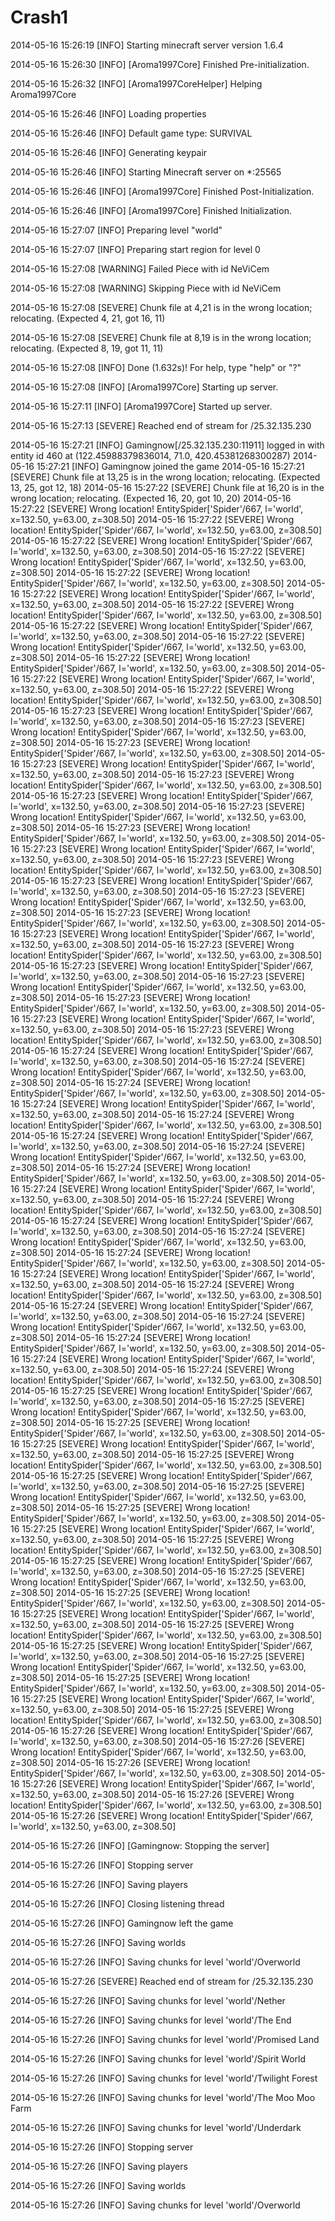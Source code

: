 Crash1
======

2014-05-16 15:26:19 [INFO] Starting minecraft server version 1.6.4

2014-05-16 15:26:30 [INFO] [Aroma1997Core] Finished Pre-initialization.

2014-05-16 15:26:32 [INFO] [Aroma1997CoreHelper] Helping Aroma1997Core

2014-05-16 15:26:46 [INFO] Loading properties

2014-05-16 15:26:46 [INFO] Default game type: SURVIVAL

2014-05-16 15:26:46 [INFO] Generating keypair

2014-05-16 15:26:46 [INFO] Starting Minecraft server on *:25565

2014-05-16 15:26:46 [INFO] [Aroma1997Core] Finished Post-Initialization.

2014-05-16 15:26:46 [INFO] [Aroma1997Core] Finished Initialization.

2014-05-16 15:27:07 [INFO] Preparing level "world"

2014-05-16 15:27:07 [INFO] Preparing start region for level 0

2014-05-16 15:27:08 [WARNING] Failed Piece with id NeViCem

2014-05-16 15:27:08 [WARNING] Skipping Piece with id NeViCem

2014-05-16 15:27:08 [SEVERE] Chunk file at 4,21 is in the wrong location; relocating. (Expected 4, 21, got 16, 11)

2014-05-16 15:27:08 [SEVERE] Chunk file at 8,19 is in the wrong location; relocating. (Expected 8, 19, got 11, 11)

2014-05-16 15:27:08 [INFO] Done (1.632s)! For help, type "help" or "?"

2014-05-16 15:27:08 [INFO] [Aroma1997Core] Starting up server.

2014-05-16 15:27:11 [INFO] [Aroma1997Core] Started up server.

2014-05-16 15:27:13 [SEVERE] Reached end of stream for /25.32.135.230

2014-05-16 15:27:21 [INFO] Gamingnow[/25.32.135.230:11911] logged in with entity id 460 at (122.45988379836014, 71.0, 420.45381268300287)
2014-05-16 15:27:21 [INFO] Gamingnow joined the game
2014-05-16 15:27:21 [SEVERE] Chunk file at 13,25 is in the wrong location; relocating. (Expected 13, 25, got 12, 18)
2014-05-16 15:27:22 [SEVERE] Chunk file at 16,20 is in the wrong location; relocating. (Expected 16, 20, got 10, 20)
2014-05-16 15:27:22 [SEVERE] Wrong location! EntitySpider['Spider'/667, l='world', x=132.50, y=63.00, z=308.50]
2014-05-16 15:27:22 [SEVERE] Wrong location! EntitySpider['Spider'/667, l='world', x=132.50, y=63.00, z=308.50]
2014-05-16 15:27:22 [SEVERE] Wrong location! EntitySpider['Spider'/667, l='world', x=132.50, y=63.00, z=308.50]
2014-05-16 15:27:22 [SEVERE] Wrong location! EntitySpider['Spider'/667, l='world', x=132.50, y=63.00, z=308.50]
2014-05-16 15:27:22 [SEVERE] Wrong location! EntitySpider['Spider'/667, l='world', x=132.50, y=63.00, z=308.50]
2014-05-16 15:27:22 [SEVERE] Wrong location! EntitySpider['Spider'/667, l='world', x=132.50, y=63.00, z=308.50]
2014-05-16 15:27:22 [SEVERE] Wrong location! EntitySpider['Spider'/667, l='world', x=132.50, y=63.00, z=308.50]
2014-05-16 15:27:22 [SEVERE] Wrong location! EntitySpider['Spider'/667, l='world', x=132.50, y=63.00, z=308.50]
2014-05-16 15:27:22 [SEVERE] Wrong location! EntitySpider['Spider'/667, l='world', x=132.50, y=63.00, z=308.50]
2014-05-16 15:27:22 [SEVERE] Wrong location! EntitySpider['Spider'/667, l='world', x=132.50, y=63.00, z=308.50]
2014-05-16 15:27:22 [SEVERE] Wrong location! EntitySpider['Spider'/667, l='world', x=132.50, y=63.00, z=308.50]
2014-05-16 15:27:22 [SEVERE] Wrong location! EntitySpider['Spider'/667, l='world', x=132.50, y=63.00, z=308.50]
2014-05-16 15:27:23 [SEVERE] Wrong location! EntitySpider['Spider'/667, l='world', x=132.50, y=63.00, z=308.50]
2014-05-16 15:27:23 [SEVERE] Wrong location! EntitySpider['Spider'/667, l='world', x=132.50, y=63.00, z=308.50]
2014-05-16 15:27:23 [SEVERE] Wrong location! EntitySpider['Spider'/667, l='world', x=132.50, y=63.00, z=308.50]
2014-05-16 15:27:23 [SEVERE] Wrong location! EntitySpider['Spider'/667, l='world', x=132.50, y=63.00, z=308.50]
2014-05-16 15:27:23 [SEVERE] Wrong location! EntitySpider['Spider'/667, l='world', x=132.50, y=63.00, z=308.50]
2014-05-16 15:27:23 [SEVERE] Wrong location! EntitySpider['Spider'/667, l='world', x=132.50, y=63.00, z=308.50]
2014-05-16 15:27:23 [SEVERE] Wrong location! EntitySpider['Spider'/667, l='world', x=132.50, y=63.00, z=308.50]
2014-05-16 15:27:23 [SEVERE] Wrong location! EntitySpider['Spider'/667, l='world', x=132.50, y=63.00, z=308.50]
2014-05-16 15:27:23 [SEVERE] Wrong location! EntitySpider['Spider'/667, l='world', x=132.50, y=63.00, z=308.50]
2014-05-16 15:27:23 [SEVERE] Wrong location! EntitySpider['Spider'/667, l='world', x=132.50, y=63.00, z=308.50]
2014-05-16 15:27:23 [SEVERE] Wrong location! EntitySpider['Spider'/667, l='world', x=132.50, y=63.00, z=308.50]
2014-05-16 15:27:23 [SEVERE] Wrong location! EntitySpider['Spider'/667, l='world', x=132.50, y=63.00, z=308.50]
2014-05-16 15:27:23 [SEVERE] Wrong location! EntitySpider['Spider'/667, l='world', x=132.50, y=63.00, z=308.50]
2014-05-16 15:27:23 [SEVERE] Wrong location! EntitySpider['Spider'/667, l='world', x=132.50, y=63.00, z=308.50]
2014-05-16 15:27:23 [SEVERE] Wrong location! EntitySpider['Spider'/667, l='world', x=132.50, y=63.00, z=308.50]
2014-05-16 15:27:23 [SEVERE] Wrong location! EntitySpider['Spider'/667, l='world', x=132.50, y=63.00, z=308.50]
2014-05-16 15:27:23 [SEVERE] Wrong location! EntitySpider['Spider'/667, l='world', x=132.50, y=63.00, z=308.50]
2014-05-16 15:27:23 [SEVERE] Wrong location! EntitySpider['Spider'/667, l='world', x=132.50, y=63.00, z=308.50]
2014-05-16 15:27:23 [SEVERE] Wrong location! EntitySpider['Spider'/667, l='world', x=132.50, y=63.00, z=308.50]
2014-05-16 15:27:23 [SEVERE] Wrong location! EntitySpider['Spider'/667, l='world', x=132.50, y=63.00, z=308.50]
2014-05-16 15:27:24 [SEVERE] Wrong location! EntitySpider['Spider'/667, l='world', x=132.50, y=63.00, z=308.50]
2014-05-16 15:27:24 [SEVERE] Wrong location! EntitySpider['Spider'/667, l='world', x=132.50, y=63.00, z=308.50]
2014-05-16 15:27:24 [SEVERE] Wrong location! EntitySpider['Spider'/667, l='world', x=132.50, y=63.00, z=308.50]
2014-05-16 15:27:24 [SEVERE] Wrong location! EntitySpider['Spider'/667, l='world', x=132.50, y=63.00, z=308.50]
2014-05-16 15:27:24 [SEVERE] Wrong location! EntitySpider['Spider'/667, l='world', x=132.50, y=63.00, z=308.50]
2014-05-16 15:27:24 [SEVERE] Wrong location! EntitySpider['Spider'/667, l='world', x=132.50, y=63.00, z=308.50]
2014-05-16 15:27:24 [SEVERE] Wrong location! EntitySpider['Spider'/667, l='world', x=132.50, y=63.00, z=308.50]
2014-05-16 15:27:24 [SEVERE] Wrong location! EntitySpider['Spider'/667, l='world', x=132.50, y=63.00, z=308.50]
2014-05-16 15:27:24 [SEVERE] Wrong location! EntitySpider['Spider'/667, l='world', x=132.50, y=63.00, z=308.50]
2014-05-16 15:27:24 [SEVERE] Wrong location! EntitySpider['Spider'/667, l='world', x=132.50, y=63.00, z=308.50]
2014-05-16 15:27:24 [SEVERE] Wrong location! EntitySpider['Spider'/667, l='world', x=132.50, y=63.00, z=308.50]
2014-05-16 15:27:24 [SEVERE] Wrong location! EntitySpider['Spider'/667, l='world', x=132.50, y=63.00, z=308.50]
2014-05-16 15:27:24 [SEVERE] Wrong location! EntitySpider['Spider'/667, l='world', x=132.50, y=63.00, z=308.50]
2014-05-16 15:27:24 [SEVERE] Wrong location! EntitySpider['Spider'/667, l='world', x=132.50, y=63.00, z=308.50]
2014-05-16 15:27:24 [SEVERE] Wrong location! EntitySpider['Spider'/667, l='world', x=132.50, y=63.00, z=308.50]
2014-05-16 15:27:24 [SEVERE] Wrong location! EntitySpider['Spider'/667, l='world', x=132.50, y=63.00, z=308.50]
2014-05-16 15:27:24 [SEVERE] Wrong location! EntitySpider['Spider'/667, l='world', x=132.50, y=63.00, z=308.50]
2014-05-16 15:27:24 [SEVERE] Wrong location! EntitySpider['Spider'/667, l='world', x=132.50, y=63.00, z=308.50]
2014-05-16 15:27:24 [SEVERE] Wrong location! EntitySpider['Spider'/667, l='world', x=132.50, y=63.00, z=308.50]
2014-05-16 15:27:24 [SEVERE] Wrong location! EntitySpider['Spider'/667, l='world', x=132.50, y=63.00, z=308.50]
2014-05-16 15:27:25 [SEVERE] Wrong location! EntitySpider['Spider'/667, l='world', x=132.50, y=63.00, z=308.50]
2014-05-16 15:27:25 [SEVERE] Wrong location! EntitySpider['Spider'/667, l='world', x=132.50, y=63.00, z=308.50]
2014-05-16 15:27:25 [SEVERE] Wrong location! EntitySpider['Spider'/667, l='world', x=132.50, y=63.00, z=308.50]
2014-05-16 15:27:25 [SEVERE] Wrong location! EntitySpider['Spider'/667, l='world', x=132.50, y=63.00, z=308.50]
2014-05-16 15:27:25 [SEVERE] Wrong location! EntitySpider['Spider'/667, l='world', x=132.50, y=63.00, z=308.50]
2014-05-16 15:27:25 [SEVERE] Wrong location! EntitySpider['Spider'/667, l='world', x=132.50, y=63.00, z=308.50]
2014-05-16 15:27:25 [SEVERE] Wrong location! EntitySpider['Spider'/667, l='world', x=132.50, y=63.00, z=308.50]
2014-05-16 15:27:25 [SEVERE] Wrong location! EntitySpider['Spider'/667, l='world', x=132.50, y=63.00, z=308.50]
2014-05-16 15:27:25 [SEVERE] Wrong location! EntitySpider['Spider'/667, l='world', x=132.50, y=63.00, z=308.50]
2014-05-16 15:27:25 [SEVERE] Wrong location! EntitySpider['Spider'/667, l='world', x=132.50, y=63.00, z=308.50]
2014-05-16 15:27:25 [SEVERE] Wrong location! EntitySpider['Spider'/667, l='world', x=132.50, y=63.00, z=308.50]
2014-05-16 15:27:25 [SEVERE] Wrong location! EntitySpider['Spider'/667, l='world', x=132.50, y=63.00, z=308.50]
2014-05-16 15:27:25 [SEVERE] Wrong location! EntitySpider['Spider'/667, l='world', x=132.50, y=63.00, z=308.50]
2014-05-16 15:27:25 [SEVERE] Wrong location! EntitySpider['Spider'/667, l='world', x=132.50, y=63.00, z=308.50]
2014-05-16 15:27:25 [SEVERE] Wrong location! EntitySpider['Spider'/667, l='world', x=132.50, y=63.00, z=308.50]
2014-05-16 15:27:25 [SEVERE] Wrong location! EntitySpider['Spider'/667, l='world', x=132.50, y=63.00, z=308.50]
2014-05-16 15:27:25 [SEVERE] Wrong location! EntitySpider['Spider'/667, l='world', x=132.50, y=63.00, z=308.50]
2014-05-16 15:27:25 [SEVERE] Wrong location! EntitySpider['Spider'/667, l='world', x=132.50, y=63.00, z=308.50]
2014-05-16 15:27:25 [SEVERE] Wrong location! EntitySpider['Spider'/667, l='world', x=132.50, y=63.00, z=308.50]
2014-05-16 15:27:25 [SEVERE] Wrong location! EntitySpider['Spider'/667, l='world', x=132.50, y=63.00, z=308.50]
2014-05-16 15:27:26 [SEVERE] Wrong location! EntitySpider['Spider'/667, l='world', x=132.50, y=63.00, z=308.50]
2014-05-16 15:27:26 [SEVERE] Wrong location! EntitySpider['Spider'/667, l='world', x=132.50, y=63.00, z=308.50]
2014-05-16 15:27:26 [SEVERE] Wrong location! EntitySpider['Spider'/667, l='world', x=132.50, y=63.00, z=308.50]
2014-05-16 15:27:26 [SEVERE] Wrong location! EntitySpider['Spider'/667, l='world', x=132.50, y=63.00, z=308.50]
2014-05-16 15:27:26 [SEVERE] Wrong location! EntitySpider['Spider'/667, l='world', x=132.50, y=63.00, z=308.50]
2014-05-16 15:27:26 [SEVERE] Wrong location! EntitySpider['Spider'/667, l='world', x=132.50, y=63.00, z=308.50]

2014-05-16 15:27:26 [INFO] [Gamingnow: Stopping the server]

2014-05-16 15:27:26 [INFO] Stopping server

2014-05-16 15:27:26 [INFO] Saving players

2014-05-16 15:27:26 [INFO] Closing listening thread

2014-05-16 15:27:26 [INFO] Gamingnow left the game

2014-05-16 15:27:26 [INFO] Saving worlds

2014-05-16 15:27:26 [INFO] Saving chunks for level 'world'/Overworld

2014-05-16 15:27:26 [SEVERE] Reached end of stream for /25.32.135.230

2014-05-16 15:27:26 [INFO] Saving chunks for level 'world'/Nether

2014-05-16 15:27:26 [INFO] Saving chunks for level 'world'/The End

2014-05-16 15:27:26 [INFO] Saving chunks for level 'world'/Promised Land

2014-05-16 15:27:26 [INFO] Saving chunks for level 'world'/Spirit World

2014-05-16 15:27:26 [INFO] Saving chunks for level 'world'/Twilight Forest

2014-05-16 15:27:26 [INFO] Saving chunks for level 'world'/The Moo Moo Farm

2014-05-16 15:27:26 [INFO] Saving chunks for level 'world'/Underdark

2014-05-16 15:27:26 [INFO] Stopping server

2014-05-16 15:27:26 [INFO] Saving players

2014-05-16 15:27:26 [INFO] Saving worlds

2014-05-16 15:27:26 [INFO] Saving chunks for level 'world'/Overworld
